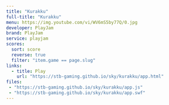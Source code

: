 ```yaml
---
title: "Kurakku"
full-title: "Kurakku"
menu: https://img.youtube.com/vi/WV6mS5by77Q/0.jpg
developer: PlayJam
brand: PlayJam
service: playjam
scores:
  sort: score
  reverse: true
  filter: "item.game == page.slug"
links:
  - title: Play
    url: "https://stb-gaming.github.io/sky/kurakku/app.html"
files:
 - "https://stb-gaming.github.io/sky/kurakku/app.js"
 - "https://stb-gaming.github.io/sky/kurakku/app.swf"
---
```

